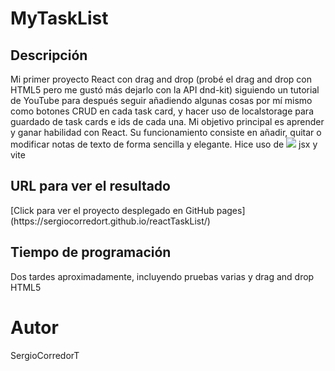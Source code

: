 <h1>MyTaskList</h1>

<h2>Descripción</h2>
Mi primer proyecto React con drag and drop (probé el drag and drop con HTML5 pero me gustó más dejarlo con la API dnd-kit) siguiendo un tutorial de YouTube para después seguir añadiendo algunas cosas por mí mismo como botones CRUD en cada task card, y hacer uso de localstorage para guardado de task cards e ids de cada una.
Mi objetivo principal es aprender y ganar habilidad con React.
Su funcionamiento consiste en añadir, quitar o modificar notas de texto de forma sencilla y elegante.
Hice uso de <img src="https://skillicons.dev/icons?i=react,js,html,css,tailwind,vscode,github" /> jsx y vite

<h2>URL para ver el resultado</h2>
[Click para ver el proyecto desplegado en GitHub pages](https://sergiocorredort.github.io/reactTaskList/)

<h2>Tiempo de programación</h2>
Dos tardes aproximadamente, incluyendo pruebas varias y drag and drop HTML5

<h1>Autor</h1>
SergioCorredorT

